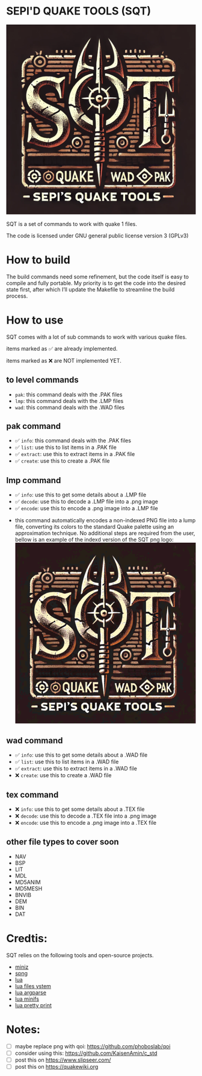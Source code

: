 # SEPI'D QUAKE TOOLS (SQT)

![logo](docs/sqt.png)

SQT is a set of commands to work with quake 1 files.

The code is licensed under GNU general public license version 3 (GPLv3)

# How to build
The build commands need some refinement, but the code itself is easy to compile and fully portable. My priority is to get the code into the desired state first, after which I’ll update the Makefile to streamline the build process.

# How to use

SQT comes with a lot of sub commands to work with various quake files.

items marked as ✅ are already implemented.

items marked as ❌ are NOT implemented YET.


## to level commands
- `pak`: this command deals with the .PAK files
- `lmp`: this command deals with the .LMP files
- `wad`: this command deals with the .WAD files

## pak command
- ✅ `info`: this command deals with the .PAK files
- ✅ `list`: use this to list items in a .PAK file
- ✅ `extract`: use this to extract items in a .PAK file
- ✅ `create`: use this to create a .PAK file

## lmp command
- ✅ `info`: use this to get some details about a .LMP file
- ✅ `decode`: use this to decode a .LMP file into a .png image
- ✅ `encode`: use this to encode a .png image into a .LMP file

* this command automatically encodes a non-indexed PNG file into a lump file, converting its colors to the standard Quake palette using an approximation technique. No additional steps are required from the user, bellow is an example of the indexd version of the SQT png logo:
![logo](docs/sqt_idx.png)

## wad command
- ✅ `info`: use this to get some details about a .WAD file
- ✅ `list`: use this to list items in a .WAD file
- ✅ `extract`: use this to extract items in a .WAD file
- ❌ `create`: use this to create a .WAD file

## tex command
- ❌ `info`: use this to get some details about a .TEX file
- ❌ `decode`: use this to decode a .TEX file into a .png image
- ❌ `encode`: use this to encode a .png image into a .TEX file


## other file types to cover soon
- NAV
- BSP
- LIT
- MDL
- MD5ANIM
- MD5MESH
- BNVIB
- DEM
- BIN
- DAT

# Credtis:
SQT relies on the following tools and open-source projects.

- [miniz](https://github.com/richgel999/miniz)
- [spng](https://github.com/randy408/libspng/tree/master/spng)
- [lua](https://www.lua.org/)
- [lua files ystem](http://lunarmodules.github.io/luafilesystem)
- [lua argparse](https://github.com/mpeterv/argparse)
- [lua minifs](https://github.com/tst2005/lua-minifs/)
- [lua pretty print](https://github.com/jagt/pprint.lua)

# Notes:
- [ ] maybe replace png with qoi: https://github.com/phoboslab/qoi
- [ ] consider using this: https://github.com/KaisenAmin/c_std
- [ ] post this on https://www.slipseer.com/
- [ ] post this on https://quakewiki.org